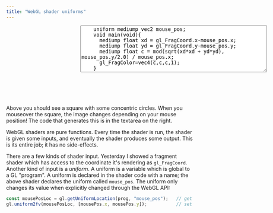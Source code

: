 ```yaml
---
title: "WebGL shader uniforms"
---
```


<div style="display: flex;">
  <canvas width="200" height="200" style="height: 200px; width: 200px;" id="fragmentCanvas"></canvas>
  <div style="display: flex; flex-direction: column; flex-grow: 1;">
    <textarea id="fragmentShader" cols="60" rows="8">
    uniform mediump vec2 mouse_pos;
    void main(void){
      mediump float xd = gl_FragCoord.x-mouse_pos.x;
      mediump float yd = gl_FragCoord.y-mouse_pos.y;
      mediump float c = mod(sqrt(xd*xd + yd*yd), mouse_pos.y/2.0) / mouse_pos.x;
      gl_FragColor=vec4(c,c,c,1);
    }</textarea>
    <div id="compilationError"></div>
  </div>
</div>

<script>
  const canvas = document.getElementById('fragmentCanvas');
  const gl = canvas.getContext('webgl');
  gl.viewport(0,0,canvas.width,canvas.height);
  const vertexBuf = gl.createBuffer();
  gl.bindBuffer(gl.ARRAY_BUFFER, vertexBuf);
  gl.bufferData(gl.ARRAY_BUFFER, new Float32Array([
    -1,1,  -1,-1,  1,-1,
    -1,1,   1,-1,  1, 1,
  ]), gl.STATIC_DRAW);
  gl.clearColor(0,0,0,1);
  const errEl = document.getElementById("compilationError");
  const fragEl = document.getElementById("fragmentShader");
  function newShaderFromTextarea() {
    const vertShader = gl.createShader(gl.VERTEX_SHADER);
    gl.shaderSource(vertShader, 'attribute vec2 c;void main(void){gl_Position=vec4(c, 0.0, 1.0);}');
    gl.compileShader(vertShader);
    const fragShader = gl.createShader(gl.FRAGMENT_SHADER);
    gl.shaderSource(fragShader, fragEl.value);
    gl.compileShader(fragShader);
    if (!gl.getShaderParameter(fragShader, gl.COMPILE_STATUS)) {
      errEl.innerText = gl.getShaderInfoLog(fragShader);
      return;
    }
    prog = gl.createProgram();
    gl.attachShader(prog, vertShader);
    gl.attachShader(prog, fragShader);
    gl.linkProgram(prog);
    gl.useProgram(prog);
    draw();
  }
  fragEl.oninput = newShaderFromTextarea;
  var mousePos = {x: 100, y: 100};
  function draw(ev) {
    console.log("drawing");
    const coord = gl.getAttribLocation(prog, "c");
    gl.vertexAttribPointer(coord, 2, gl.FLOAT, false, 0, 0);
    gl.enableVertexAttribArray(coord);

    const mousePosLoc = gl.getUniformLocation(prog, "mouse_pos");
    gl.uniform2fv(mousePosLoc, [mousePos.x, mousePos.y]);

    gl.clear(gl.COLOR_BUFFER_BIT);
    gl.drawArrays(gl.TRIANGLES, 0, 6);
    errEl.innerText = '';
  }
  canvas.onmousemove = function(ev) {
    mousePos = {x: ev.offsetX, y: 200-ev.offsetY};
    draw();
  }
  newShaderFromTextarea();
</script>

Above you should see a square with some concentric circles.
When you mouseover the square, the image changes depending on your mouse position!
The code that generates this is in the textarea on the right.

WebGL shaders are pure functions.
Every time the shader is run,
the shader is given some inputs,
and eventually the shader produces some output.
This is its entire job; it has no side-effects.

There are a few kinds of shader input.
Yesterday I showed a fragment shader
which has access to the coordinate it's rendering as `gl_FragCoord`.
Another kind of input is a _uniform_.
A uniform is a variable which is global to a GL "program".
A uniform is declared in the shader code with a name;
the above shader declares the uniform called `mouse_pos`.
The uniform only changes its value when explicitly changed through the WebGL API:

```js
const mousePosLoc = gl.getUniformLocation(prog, "mouse_pos");   // get pointer to variable
gl.uniform2fv(mousePosLoc, [mousePos.x, mousePos.y]);           // set new value
```
